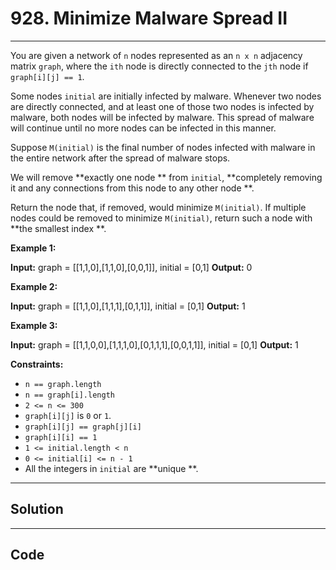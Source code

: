 # 928. Minimize Malware Spread II

---

You are given a network of `n` nodes represented as an `n x n` adjacency matrix `graph`, where the `ith` node is directly connected to the `jth` node if `graph[i][j] == 1`.

Some nodes `initial` are initially infected by malware. Whenever two nodes are directly connected, and at least one of those two nodes is infected by malware, both nodes will be infected by malware. This spread of malware will continue until no more nodes can be infected in this manner.

Suppose `M(initial)` is the final number of nodes infected with malware in the entire network after the spread of malware stops.

We will remove **exactly one node ** from `initial`, **completely removing it and any connections from this node to any other node **.

Return the node that, if removed, would minimize `M(initial)`. If multiple nodes could be removed to minimize `M(initial)`, return such a node with **the smallest index **.

 

**Example 1:**


**Input:** graph = [[1,1,0],[1,1,0],[0,0,1]], initial = [0,1]
**Output:** 0


**Example 2:**


**Input:** graph = [[1,1,0],[1,1,1],[0,1,1]], initial = [0,1]
**Output:** 1


**Example 3:**


**Input:** graph = [[1,1,0,0],[1,1,1,0],[0,1,1,1],[0,0,1,1]], initial = [0,1]
**Output:** 1


 

**Constraints:**

  * `n == graph.length`
  * `n == graph[i].length`
  * `2 <= n <= 300`
  * `graph[i][j]` is `0` or `1`.
  * `graph[i][j] == graph[j][i]`
  * `graph[i][i] == 1`
  * `1 <= initial.length < n`
  * `0 <= initial[i] <= n - 1`
  * All the integers in `initial` are **unique **.

---

## Solution



---

## Code
```python


```